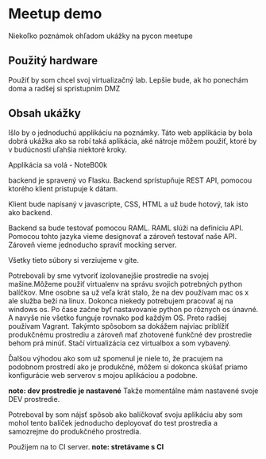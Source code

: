 # Meetup demo

Niekoľko poznámok ohľadom ukážky na pycon meetupe


## Použitý hardware

Použiť by som chcel svoj virtualizačný lab. Lepšie bude, ak ho ponechám doma a
radšej si spristupnim DMZ


## Obsah ukážky

Išlo by o jednoduchú applikáciu na poznámky. Táto web applikácia by bola dobrá
ukážka ako sa robí taká aplikácia, aké nátroje môžem použiť, ktoré by
v budúcnosti uľahšia niektoré kroky.


Applikácia sa volá - NoteB00k

backend je spravený vo Flasku. Backend sprístupňuje REST API, pomocou ktorého
klient pristupuje k dátam.

Klient bude napísaný v javascripte, CSS, HTML a už bude hotový, tak isto ako
backend.

Backend sa bude testovať pomocou RAML. RAML slúži na definíciu API. Pomocou
tohto jazyka vieme designovať a zároveň testovať naše API. Zároveň vieme
jednoducho spraviť mocking server.

Všetky tieto súbory si verziujeme v gite.

Potrebovali by sme vytvoriť izolovanejšie prostredie na svojej mašine.Môžeme
použiť virtualenv na správu svojich potrebných python balíčkov. Mne osobne sa
už veľa krát stalo, že na dev používam mac os x ale služba beží na linux.
Dokonca niekedy potrebujem pracovať aj na windows os. Po čase začne byť
nastavovanie python po rôznych os únavné. A navyše nie všetko funguje rovnako
pod každým OS. Preto radšej používam Vagrant. Takýmto spôsobom sa dokážem
najviac priblížiť produkčnému prostrediu a zároveň mať zhotovené funkčné dev
prostredie behom prá minúť. Stačí virtualizácia cez virtualbox a som vybavený.

Ďalšou výhodou ako som už spomenul je niele to, že pracujem na podobnom prostredí
ako je produkčné, môžem si dokonca skúšať priamo konfigurácie web serverov
s mojou aplikáciou a podobne.

__note: dev prostredie je nastavené__
Takže momentálne mám nastavené svoje DEV prostredie.

Potreboval by som nájsť spôsob ako balíčkovať svoju aplikáciu aby som mohol
tento balíček jednoducho deployovať do test prostredia a samozrejme do produkčného
prostredia.

Použijem na to CI server.
__note: stretávame s CI__


